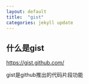 ```yaml
---
layout: default
title:  "gist"
categories: jekyll update
---
```


## 什么是gist
https://gist.github.com/

gist是github推出的代码片段功能
